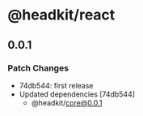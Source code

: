 # @headkit/react

## 0.0.1
### Patch Changes

- 74db544: first release
- Updated dependencies [74db544]
  - @headkit/core@0.0.1
